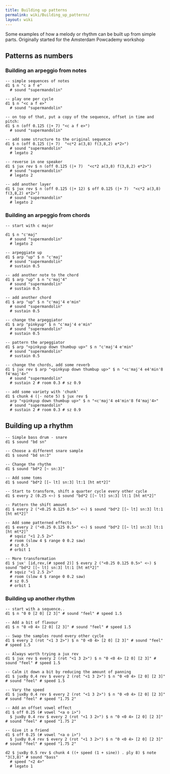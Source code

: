 ```yaml
---
title: Building up patterns
permalink: wiki/Building_up_patterns/
layout: wiki
---
```


Some examples of how a melody or rhythm can be built up from simple
parts. Originally started for the Amsterdam Powcademy workshop

## Patterns as numbers

### Building an arpeggio from notes

    -- simple sequences of notes
    d1 $ n "c a f e"
      # sound "supermandolin"

    -- play one per cycle
    d1 $ n "<c a f e>"
      # sound "supermandolin"

    -- on top of that, put a copy of the sequence, offset in time and pitch:
    d1 $ n (off 0.125 (|+ 7) "<c a f e>")
      # sound "supermandolin"

    -- add some structure to the original sequence
    d1 $ n (off 0.125 (|+ 7)  "<c*2 a(3,8) f(3,8,2) e*2>")
      # sound "supermandolin"
      # legato 2

    -- reverse in one speaker
    d1 $ jux rev $ n (off 0.125 (|+ 7)  "<c*2 a(3,8) f(3,8,2) e*2>")
      # sound "supermandolin"
      # legato 2

    -- add another layer
    d1 $ jux rev $ n (off 0.125 (|+ 12) $ off 0.125 (|+ 7)  "<c*2 a(3,8) f(3,8,2) e*2>")
      # sound "supermandolin"
      # legato 2

### Building an arpeggio from chords

    -- start with c major

    d1 $ n "c'maj"
      # sound "supermandolin"
      # legato 2

    -- arpeggiate up
    d1 $ arp "up" $ n "c'maj"
      # sound "supermandolin"
      # sustain 0.5

    -- add another note to the chord
    d1 $ arp "up" $ n "c'maj'4"
      # sound "supermandolin"
      # sustain 0.5

    -- add another chord
    d1 $ arp "up" $ n "c'maj'4 e'min"
      # sound "supermandolin"
      # sustain 0.5

    -- change the arpeggiator
    d1 $ arp "pinkyup" $ n "c'maj'4 e'min"
      # sound "supermandolin"
      # sustain 0.5

    -- pattern the arpeggiator
    d1 $ arp "<pinkyup down thumbup up>" $ n "c'maj'4 e'min"
      # sound "supermandolin"
      # sustain 0.5

    -- change the chords, add some reverb
    d1 $ jux rev $ arp "<pinkyup down thumbup up>" $ n "<c'maj'4 e4'min'8 f4'maj'4>"
      # sound "supermandolin"
      # sustain 2 # room 0.3 # sz 0.9

    -- add some variety with 'chunk'
    d1 $ chunk 4 (|- note 5) $ jux rev $ 
      arp "<pinkyup down thumbup up>" $ n "<c'maj'4 e4'min'8 f4'maj'4>"
      # sound "supermandolin"
      # sustain 2 # room 0.3 # sz 0.9

## Building up a rhythm

    -- Simple bass drum - snare
    d1 $ sound "bd sn"

    -- Choose a different snare sample
    d1 $ sound "bd sn:3"

    -- Change the rhythm
    d1 $ sound "bd*2 [~ sn:3]"

    -- Add some toms
    d1 $ sound "bd*2 [[~ lt] sn:3] lt:1 [ht mt*2]"

    -- Start to transform, shift a quarter cycle every other cycle
    d1 $ every 2 (0.25 <~) $ sound "bd*2 [[~ lt] sn:3] lt:1 [ht mt*2]"

    -- Pattern the shift amount
    d1 $ every 2 ("<0.25 0.125 0.5>" <~) $ sound "bd*2 [[~ lt] sn:3] lt:1 [ht mt*2]"

    -- Add some patterned effects
    d1 $ every 2 ("<0.25 0.125 0.5>" <~) $ sound "bd*2 [[~ lt] sn:3] lt:1 [ht mt*2]"
      # squiz "<1 2.5 2>"
      # room (slow 4 $ range 0 0.2 saw)
      # sz 0.5
      # orbit 1

    -- More transformation
    d1 $ jux' [id,rev,(# speed 2)] $ every 2 ("<0.25 0.125 0.5>" <~) $ sound "bd*2 [[~ lt] sn:3] lt:1 [ht mt*2]"
      # squiz "<1 2.5 2>"
      # room (slow 4 $ range 0 0.2 saw)
      # sz 0.5
      # orbit 1

### Building up another rhythm

    -- start with a sequence..
    d1 $ n "0 0 [2 0] [2 3]" # sound "feel" # speed 1.5

    -- Add a bit of flavour
    d1 $ n "0 <0 4> [2 0] [2 3]" # sound "feel" # speed 1.5

    -- Swap the samples round every other cycle
    d1 $ every 2 (rot "<1 3 2>") $ n "0 <0 4> [2 0] [2 3]" # sound "feel" # speed 1.5

    -- Always worth trying a jux rev
    d1 $ jux rev $ every 2 (rot "<1 3 2>") $ n "0 <0 4> [2 0] [2 3]" # sound "feel" # speed 1.5

    -- Calm it down a bit by reducing the amount of panning
    d1 $ juxBy 0.4 rev $ every 2 (rot "<1 3 2>") $ n "0 <0 4> [2 0] [2 3]" # sound "feel" # speed 1.5

    -- Vary the speed
    d1 $ juxBy 0.4 rev $ every 2 (rot "<1 3 2>") $ n "0 <0 4> [2 0] [2 3]" # sound "feel" # speed "1.75 2"

    -- Add an offset vowel effect
    d1 $ off 0.25 (# vowel "<a o i>")
      $ juxBy 0.4 rev $ every 2 (rot "<1 3 2>") $ n "0 <0 4> [2 0] [2 3]" # sound "feel" # speed "1.75 2"

    -- Give it a friend
    d1 $ off 0.25 (# vowel "<a o i>")
      $ juxBy 0.4 rev $ every 2 (rot "<1 3 2>") $ n "0 <0 4> [2 0] [2 3]" # sound "feel" # speed "1.75 2"

    d2 $ juxBy 0.5 rev $ chunk 4 ((+ speed (1 + sine)) . ply 8) $ note "3(3,8)" # sound "bass"
      # speed "<2 4>"
      # legato 1
